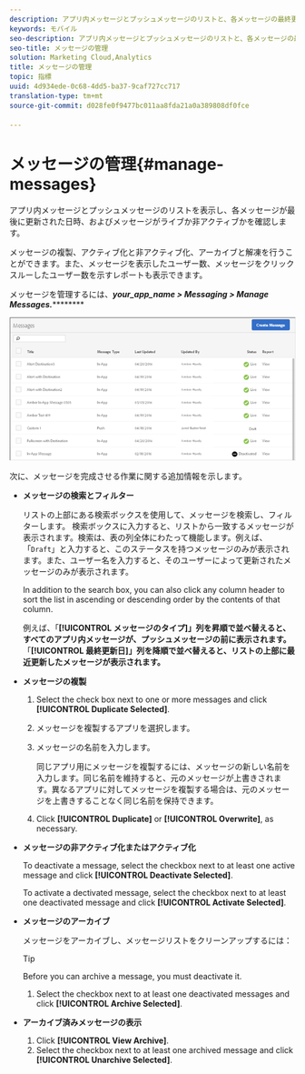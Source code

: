 ```yaml
---
description: アプリ内メッセージとプッシュメッセージのリストと、各メッセージの最終更新日時およびメッセージがライブか非アクティブかに関する詳細を表示します。
keywords: モバイル
seo-description: アプリ内メッセージとプッシュメッセージのリストと、各メッセージの最終更新日時およびメッセージがライブか非アクティブかに関する詳細を表示します。
seo-title: メッセージの管理
solution: Marketing Cloud,Analytics
title: メッセージの管理
topic: 指標
uuid: 4d934ede-0c68-4dd5-ba37-9caf727cc717
translation-type: tm+mt
source-git-commit: d028fe0f9477bc011aa8fda21a0a389808df0fce

---
```



# メッセージの管理{#manage-messages}

アプリ内メッセージとプッシュメッセージのリストを表示し、各メッセージが最後に更新された日時、およびメッセージがライブか非アクティブかを確認します。

メッセージの複製、アクティブ化と非アクティブ化、アーカイブと解凍を行うことができます。また、メッセージを表示したユーザー数、メッセージをクリックスルーしたユーザー数を示すレポートも表示できます。

メッセージを管理するには、***your_app_name &gt; Messaging &gt; Manage Messages.***********

![](assets/manage_messages.png)

次に、メッセージを完成させる作業に関する追加情報を示します。

* **メッセージの検索とフィルター**

   リストの上部にある検索ボックスを使用して、メッセージを検索し、フィルターします。 検索ボックスに入力すると、リストから一致するメッセージが表示されます。検索は、表の列全体にわたって機能します。例えば、「`Draft`」と入力すると、このステータスを持つメッセージのみが表示されます。また、ユーザー名を入力すると、そのユーザーによって更新されたメッセージのみが表示されます。

   In addition to the search box, you can also click any column header to sort the list in ascending or descending order by the contents of that column.

   例えば、「**[!UICONTROL メッセージのタイプ]」列を昇順で並べ替えると、すべてのアプリ内メッセージが、プッシュメッセージの前に表示されます。**「**[!UICONTROL 最終更新日]」列を降順で並べ替えると、リストの上部に最近更新したメッセージが表示されます。**

* **メッセージの複製**

   1. Select the check box next to one or more messages and click **[!UICONTROL Duplicate Selected]**.
   1. メッセージを複製するアプリを選択します。
   1. メッセージの名前を入力します。

      同じアプリ用にメッセージを複製するには、メッセージの新しい名前を入力します。同じ名前を維持すると、元のメッセージが上書きされます。異なるアプリに対してメッセージを複製する場合は、元のメッセージを上書きすることなく同じ名前を保持できます。

   1. Click **[!UICONTROL Duplicate]** or **[!UICONTROL Overwrite]**, as necessary.

* **メッセージの非アクティブ化またはアクティブ化**

   To deactivate a message, select the checkbox next to at least one active message and click **[!UICONTROL Deactivate Selected]**.

   To activate a dectivated message, select the checkbox next to at least one deactivated message and click **[!UICONTROL Activate Selected]**.

* **メッセージのアーカイブ**

   メッセージをアーカイブし、メッセージリストをクリーンアップするには：

   >[!TIP]
   >
   >Before you can archive a message, you must deactivate it.

   1. Select the checkbox next to at least one deactivated messages and click **[!UICONTROL Archive Selected]**.

* **アーカイブ済みメッセージの表示**

   1. Click **[!UICONTROL View Archive]**.
   1. Select the checkbox next to at least one archived message and click **[!UICONTROL Unarchive Selected]**.

